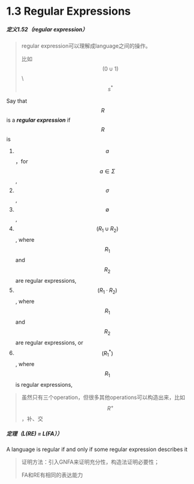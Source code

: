 # 1.3  Regular Expressions

##### 定义1.52（regular expression）

> regular expression可以理解成language之间的操作。
>
> 比如 $$(0\cup 1)$$\\$$s^*$$

Say that $$R$$ is a ***regular expression*** if $$R$$ is

1. $$a$$，for $$a\in\Sigma$$,
2. $$\sigma$$,
3. $$\emptyset$$,
4. $$(R_1\cup R_2)$$, where $$R_1$$ and $$R_2$$ are regular expressions,
5. $$(R_1\cdot R_2)$$, where $$R_1$$ and $$R_2$$ are regular expressions, or
6. $$(R_1^*)$$, where $$R_1$$ is regular expressions,

> 虽然只有三个operation，但很多其他operations可以构造出来，比如$$R^+$$，补、交



##### 定理（L(RE) = L(FA））

A language is regular if and only if some regular expression describes it

> 证明方法：引入GNFA来证明充分性，构造法证明必要性；
>
> FA和RE有相同的表达能力

